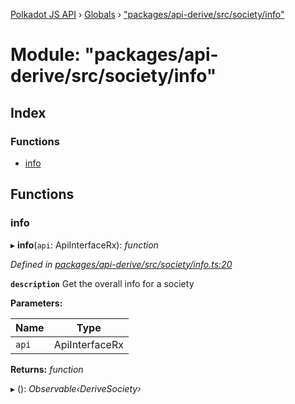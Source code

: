 [Polkadot JS API](../README.md) › [Globals](../globals.md) › ["packages/api-derive/src/society/info"](_packages_api_derive_src_society_info_.md)

# Module: "packages/api-derive/src/society/info"

## Index

### Functions

* [info](_packages_api_derive_src_society_info_.md#info)

## Functions

###  info

▸ **info**(`api`: ApiInterfaceRx): *function*

*Defined in [packages/api-derive/src/society/info.ts:20](https://github.com/polkadot-js/api/blob/e7669c2b0/packages/api-derive/src/society/info.ts#L20)*

**`description`** Get the overall info for a society

**Parameters:**

Name | Type |
------ | ------ |
`api` | ApiInterfaceRx |

**Returns:** *function*

▸ (): *Observable‹DeriveSociety›*
